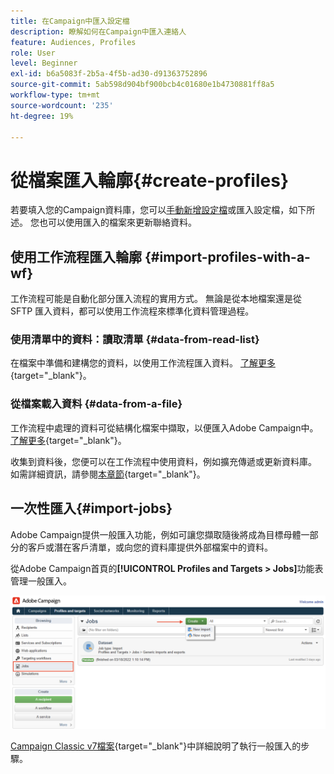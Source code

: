 ```yaml
---
title: 在Campaign中匯入設定檔
description: 瞭解如何在Campaign中匯入連絡人
feature: Audiences, Profiles
role: User
level: Beginner
exl-id: b6a5083f-2b5a-4f5b-ad30-d91363752896
source-git-commit: 5ab598d904bf900bcb4c01680e1b4730881ff8a5
workflow-type: tm+mt
source-wordcount: '235'
ht-degree: 19%

---
```


# 從檔案匯入輪廓{#create-profiles}

若要填入您的Campaign資料庫，您可以[手動新增設定檔](create-profiles.md)或匯入設定檔，如下所述。 您也可以使用匯入的檔案來更新聯絡資料。

## 使用工作流程匯入輪廓 {#import-profiles-with-a-wf}

工作流程可能是自動化部分匯入流程的實用方式。 無論是從本地檔案還是從 SFTP 匯入資料，都可以使用工作流程來標準化資料管理過程。

### 使用清單中的資料：讀取清單 {#data-from-read-list}

在檔案中準備和建構您的資料，以使用工作流程匯入資料。 [了解更多](https://experienceleague.adobe.com/docs/campaign/automation/workflows/wf-activities/targeting-activities/read-list.html){target="_blank"}。

### 從檔案載入資料 {#data-from-a-file}

工作流程中處理的資料可從結構化檔案中擷取，以便匯入Adobe Campaign中。 [了解更多](https://experienceleague.adobe.com/docs/campaign/automation/workflows/wf-activities/action-activities/data-loading--file-.html){target="_blank"}。

收集到資料後，您便可以在工作流程中使用資料，例如擴充傳遞或更新資料庫。 如需詳細資訊，請參閱[本章節](https://experienceleague.adobe.com/docs/campaign/automation/workflows/introduction/use-workflow-data.html){target="_blank"}。

## 一次性匯入{#import-jobs}

Adobe Campaign提供一般匯入功能，例如可讓您擷取隨後將成為目標母體一部分的客戶或潛在客戶清單，或向您的資料庫提供外部檔案中的資料。

從Adobe Campaign首頁的&#x200B;**[!UICONTROL Profiles and Targets > Jobs]**&#x200B;功能表管理一般匯入。

![](assets/new-import-job.png)

[Campaign Classic v7檔案](https://experienceleague.adobe.com/docs/campaign-classic/using/getting-started/importing-and-exporting-data/generic-imports-exports/about-generic-imports-exports.html?lang=zh-Hant){target="_blank"}中詳細說明了執行一般匯入的步驟。

